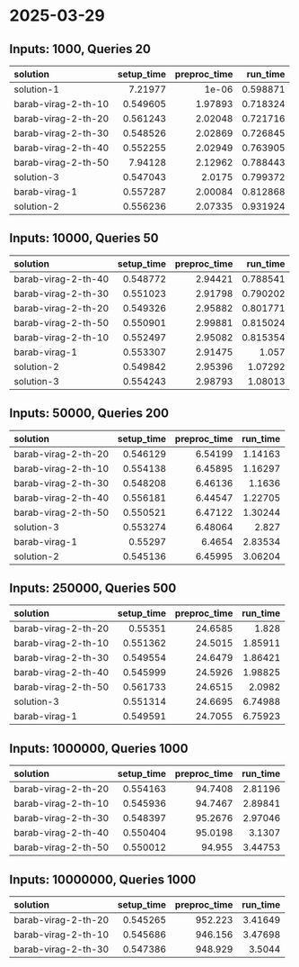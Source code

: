 # 2025-03-29

## Inputs: 1000, Queries 20

| solution            |   setup_time |   preproc_time |   run_time |
|:--------------------|-------------:|---------------:|-----------:|
| solution-1          |     7.21977  |        1e-06   |   0.598871 |
| barab-virag-2-th-10 |     0.549605 |        1.97893 |   0.718324 |
| barab-virag-2-th-20 |     0.561243 |        2.02048 |   0.721716 |
| barab-virag-2-th-30 |     0.548526 |        2.02869 |   0.726845 |
| barab-virag-2-th-40 |     0.552255 |        2.02949 |   0.763905 |
| barab-virag-2-th-50 |     7.94128  |        2.12962 |   0.788443 |
| solution-3          |     0.547043 |        2.0175  |   0.799372 |
| barab-virag-1       |     0.557287 |        2.00084 |   0.812868 |
| solution-2          |     0.556236 |        2.07335 |   0.931924 |

## Inputs: 10000, Queries 50

| solution            |   setup_time |   preproc_time |   run_time |
|:--------------------|-------------:|---------------:|-----------:|
| barab-virag-2-th-40 |     0.548772 |        2.94421 |   0.788541 |
| barab-virag-2-th-30 |     0.551023 |        2.91798 |   0.790202 |
| barab-virag-2-th-20 |     0.549326 |        2.95882 |   0.801771 |
| barab-virag-2-th-50 |     0.550901 |        2.99881 |   0.815024 |
| barab-virag-2-th-10 |     0.552497 |        2.95082 |   0.815354 |
| barab-virag-1       |     0.553307 |        2.91475 |   1.057    |
| solution-2          |     0.549842 |        2.95396 |   1.07292  |
| solution-3          |     0.554243 |        2.98793 |   1.08013  |

## Inputs: 50000, Queries 200

| solution            |   setup_time |   preproc_time |   run_time |
|:--------------------|-------------:|---------------:|-----------:|
| barab-virag-2-th-20 |     0.546129 |        6.54199 |    1.14163 |
| barab-virag-2-th-10 |     0.554138 |        6.45895 |    1.16297 |
| barab-virag-2-th-30 |     0.548208 |        6.46136 |    1.1636  |
| barab-virag-2-th-40 |     0.556181 |        6.44547 |    1.22705 |
| barab-virag-2-th-50 |     0.550521 |        6.47122 |    1.30244 |
| solution-3          |     0.553274 |        6.48064 |    2.827   |
| barab-virag-1       |     0.55297  |        6.4654  |    2.83534 |
| solution-2          |     0.545136 |        6.45995 |    3.06204 |

## Inputs: 250000, Queries 500

| solution            |   setup_time |   preproc_time |   run_time |
|:--------------------|-------------:|---------------:|-----------:|
| barab-virag-2-th-20 |     0.55351  |        24.6585 |    1.828   |
| barab-virag-2-th-10 |     0.551362 |        24.5015 |    1.85911 |
| barab-virag-2-th-30 |     0.549554 |        24.6479 |    1.86421 |
| barab-virag-2-th-40 |     0.545999 |        24.5926 |    1.98825 |
| barab-virag-2-th-50 |     0.561733 |        24.6515 |    2.0982  |
| solution-3          |     0.551314 |        24.6695 |    6.74988 |
| barab-virag-1       |     0.549591 |        24.7055 |    6.75923 |

## Inputs: 1000000, Queries 1000

| solution            |   setup_time |   preproc_time |   run_time |
|:--------------------|-------------:|---------------:|-----------:|
| barab-virag-2-th-20 |     0.554163 |        94.7408 |    2.81196 |
| barab-virag-2-th-10 |     0.545936 |        94.7467 |    2.89841 |
| barab-virag-2-th-30 |     0.548397 |        95.2676 |    2.97046 |
| barab-virag-2-th-40 |     0.550404 |        95.0198 |    3.1307  |
| barab-virag-2-th-50 |     0.550012 |        94.955  |    3.44753 |

## Inputs: 10000000, Queries 1000

| solution            |   setup_time |   preproc_time |   run_time |
|:--------------------|-------------:|---------------:|-----------:|
| barab-virag-2-th-20 |     0.545265 |        952.223 |    3.41649 |
| barab-virag-2-th-10 |     0.545686 |        946.156 |    3.47698 |
| barab-virag-2-th-30 |     0.547386 |        948.929 |    3.5044  |